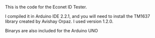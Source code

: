This is the code for the Econet ID Tester.

I compiled it in Arduino IDE 2.2.1, and you will need to install the TM1637 library created by Avishay Orpaz. I used version 1.2.0.

Binarys are also included for the Arduino UNO



